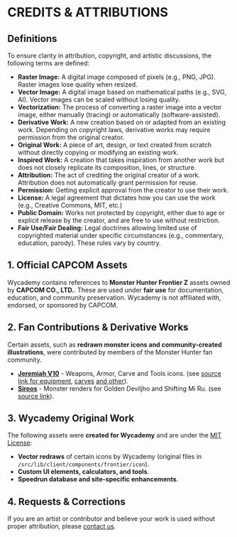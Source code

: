 # CREDITS & ATTRIBUTIONS

## Definitions

To ensure clarity in attribution, copyright, and artistic discussions, the following terms are defined:

- **Raster Image:** A digital image composed of pixels (e.g., PNG, JPG). Raster images lose quality when resized.
- **Vector Image:** A digital image based on mathematical paths (e.g., SVG, AI). Vector images can be scaled without losing quality.
- **Vectorization:** The process of converting a raster image into a vector image, either manually (tracing) or automatically (software-assisted).
- **Derivative Work:** A new creation based on or adapted from an existing work. Depending on copyright laws, derivative works may require permission from the original creator.
- **Original Work:** A piece of art, design, or text created from scratch without directly copying or modifying an existing work.
- **Inspired Work:** A creation that takes inspiration from another work but does not closely replicate its composition, lines, or structure.
- **Attribution:** The act of crediting the original creator of a work. Attribution does not automatically grant permission for reuse.
- **Permission:** Getting explicit approval from the creator to use their work.
- **License:** A legal agreement that dictates how you can use the work (e.g., Creative Commons, MIT, etc.)
- **Public Domain:** Works not protected by copyright, either due to age or explicit release by the creator, and are free to use without restriction.
- **Fair Use/Fair Dealing:** Legal doctrines allowing limited use of copyrighted material under specific circumstances (e.g., commentary, education, parody). These rules vary by country.

## **1. Official CAPCOM Assets**

Wycademy contains references to **Monster Hunter Frontier Z** assets owned by **CAPCOM CO., LTD.**. These are used under **fair use** for documentation, education, and community preservation. Wycademy is not affiliated with, endorsed, or sponsored by CAPCOM.

## **2. Fan Contributions & Derivative Works**

Certain assets, such as **redrawn monster icons and community-created illustrations**, were contributed by members of the Monster Hunter fan community.

- [**Jeremiah V10**](https://fanonmonsterhunter.fandom.com/wiki/User:Jeremiah_V10) - Weapons, Armor, Carve and Tools icons. (see [source link for equipment](https://fanonmonsterhunter.fandom.com/wiki/Equipment_Icons), [carves](https://fanonmonsterhunter.fandom.com/wiki/Carve_%26_Material_Icons) [and other](https://fanonmonsterhunter.fandom.com/wiki/Other_Icons)).
- [**Siroos**](https://monsterhunter.fandom.com/wiki/User:Siroos) - Monster renders for Golden Deviljho and Shifting Mi Ru. (see [source link](https://monsterhunter.fandom.com/wiki/Special:Contributions/Siroos)).

## **3. Wycademy Original Work**

The following assets were **created for Wycademy** and are under the [MIT License](./LICENSE.md):

- **Vector redraws** of certain icons by Wycademy (original files in `/src/lib/client/components/frontier/icon`).
- **Custom UI elements, calculators, and tools**.
- **Speedrun database and site-specific enhancements**.

## **4. Requests & Corrections**

If you are an artist or contributor and believe your work is used without proper attribution, please [contact us](https://github.com/DorielRivalet/wycademy/issues).

